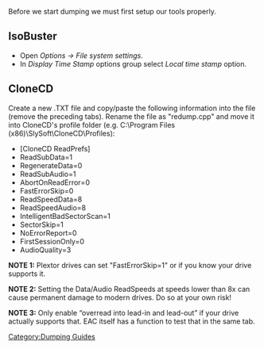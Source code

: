 Before we start dumping we must first setup our tools properly.

## IsoBuster

  - Open *Options → File system settings*.
  - In *Display Time Stamp* options group select *Local time stamp*
    option.

## CloneCD

Create a new .TXT file and copy/paste the following information into the
file (remove the preceding tabs). Rename the file as "redump.cpp" and
move it into CloneCD's profile folder (e.g. C:\\Program Files
(x86)\\SlySoft\\CloneCD\\Profiles):

  - \[CloneCD ReadPrefs\]
  - ReadSubData=1
  - RegenerateData=0
  - ReadSubAudio=1
  - AbortOnReadError=0
  - FastErrorSkip=0
  - ReadSpeedData=8
  - ReadSpeedAudio=8
  - IntelligentBadSectorScan=1
  - SectorSkip=1
  - NoErrorReport=0
  - FirstSessionOnly=0
  - AudioQuality=3

**NOTE 1:** Plextor drives can set "FastErrorSkip=1" or if you know your
drive supports it.

**NOTE 2:** Setting the Data/Audio ReadSpeeds at speeds lower than 8x
can cause permanent damage to modern drives. Do so at your own risk\!

**NOTE 3:** Only enable “overread into lead-in and lead-out” if your
drive actually supports that. EAC itself has a function to test that in
the same tab.

[Category:Dumping Guides](Category:Dumping_Guides "wikilink")